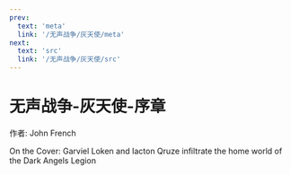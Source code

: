 ```yaml
---
prev:
  text: 'meta'
  link: '/无声战争/灰天使/meta'
next:
  text: 'src'
  link: '/无声战争/灰天使/src'
---
```


# 无声战争-灰天使-序章

作者: John French

On the Cover: Garviel Loken and Iacton Qruze infiltrate the home world of the Dark Angels Legion
